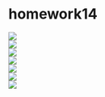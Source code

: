 # homework14


<!DOCTYPE html>
<html lang="en">
<head>
  <meta charset="UTF-8">
  <meta name="viewport" content="width=device-width, initial-scale=1.0">
  <title>Document</title>
</head>
<body>
  <div>
    <image src= "/images/hwkstory01.png"> </image>
    <br>
    <image src="/images/hwkstory02.png"></image>
    <br>
    <image src="/images/hwkstory03.png"></image>
    <br>
    <image src="/images/hwkstory04.png"></image>
    <br>
    <image src="/images/hwkstory05.png"></image>
    <br>
    <image src="/images/hwkstory06.png"></image>
    <br>
    <image src="/images/hwkstory07.png"></image>
    <br>
    

  </div>


</body>
</html>